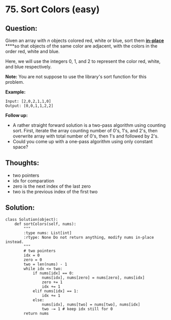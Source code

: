# 75. Sort Colors \(easy\)

## Question:

Given an array with _n_ objects colored red, white or blue, sort them [**in-place**](https://en.wikipedia.org/wiki/In-place_algorithm) ****so that objects of the same color are adjacent, with the colors in the order red, white and blue.

Here, we will use the integers 0, 1, and 2 to represent the color red, white, and blue respectively.

**Note:** You are not suppose to use the library's sort function for this problem.

**Example:**

```text
Input: [2,0,2,1,1,0]
Output: [0,0,1,1,2,2]
```

**Follow up:**

* A rather straight forward solution is a two-pass algorithm using counting sort. First, iterate the array counting number of 0's, 1's, and 2's, then overwrite array with total number of 0's, then 1's and followed by 2's.
* Could you come up with a one-pass algorithm using only constant space?

## Thoughts:

* two pointers 
* idx for comparation
* zero is the next index of the last zero
* two is the previous index of the first two

## Solution:

```text
class Solution(object):
    def sortColors(self, nums):
        """
        :type nums: List[int]
        :rtype: None Do not return anything, modify nums in-place instead.
        """
        # two pointers
        idx = 0
        zero = 0
        two = len(nums) - 1
        while idx <= two:
            if nums[idx] == 0:
                nums[idx], nums[zero] = nums[zero], nums[idx]
                zero += 1
                idx += 1
            elif nums[idx] == 1:
                idx += 1
            else:
                nums[idx], nums[two] = nums[two], nums[idx]
                two -= 1 # keep idx still for 0
        return nums
```

